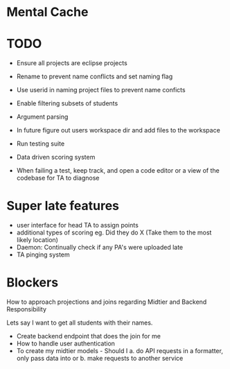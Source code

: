 # Mental Cache

# TODO
- Ensure all projects are eclipse projects
- Rename to prevent name conflicts and set naming flag

- Use userid in naming project files to prevent name conficts
- Enable filtering subsets of students
- Argument parsing
- In future figure out users workspace dir and add files to the workspace
- Run testing suite
- Data driven scoring system
- When failing a test, keep track, and open a code editor or a view of the codebase for TA to diagnose

# Super late features
- user interface for head TA to assign points
- additional types of scoring eg. Did they do X (Take them to the most likely location)
- Daemon: Continually check if any PA's were uploaded late
- TA pinging system

# Blockers
How to approach projections and joins regarding Midtier and Backend Responsibility

Lets say I want to get all students with their names. 
- Create backend endpoint that does the join for me
- How to handle user authentication
- To create my midtier models - Should I a. do API requests in a formatter, only pass data into or b. make requests to another service